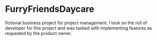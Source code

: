 # FurryFriendsDaycare
fictional business project for project management. I took on the roll of developer for this project and was tasked with implementing features as requested by the product owner.
